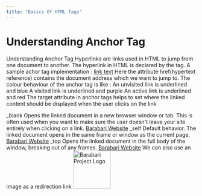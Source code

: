 ```yaml
---
title: "Basics Of HTML Tags"
---
```


# Understanding Anchor Tag

Understanding Anchor Tag
Hyperlinks are links used in HTML to jump from one document to another. The hyperlink in HTML is declared by the <a> tag. A sample  achor tag implementation : <a href="url">link text</a>
Here the attribute href(hypertext reference) contains the document address which we want to jump to.
The colour behaviour of the anchor tag is like : 
An unvisited link is underlined and blue
A visited link is underlined and purple
An active link is underlined and red
The target attribute in anchor tags helps to set where the linked content should be displayed when the user clicks on the link

_blank
Opens the linked document in a new browser window or tab. This is often used when you want to make sure the user doesn't leave your site entirely when clicking on a link.
<a href="https://barabariproject.org/" target=”_blank”>Barabari Website</a>
_self
Default behavior. The linked document opens in the same frame or window as the current page.
<a href="https://barabariproject.org/" target=”_self”>Barabari Website</a>
_top
Opens the linked document in the full body of the window, breaking out of any frames.
<a href="https://barabariproject.org/" target=”_top”>Barabari Website</a>
We can also use an image as a redirection link
<a href="https://barabariproject.org/">
<img border="0" alt="Barabari Project Logo" src="Barabari_Logo.gif" width="100" height="100">
</a>

